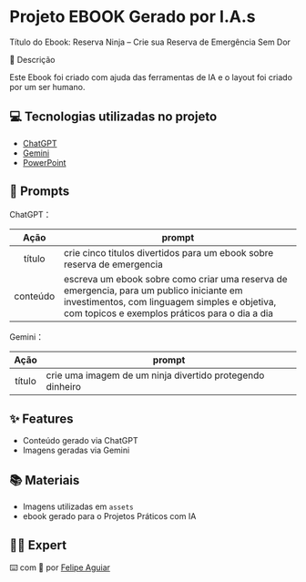 # Projeto EBOOK Gerado por I.A.s

Título do Ebook: Reserva Ninja – Crie sua Reserva de Emergência Sem Dor

📒 Descrição

Este Ebook foi criado com ajuda das ferramentas de IA e o layout foi criado por um ser humano.

## 💻 Tecnologias utilizadas no projeto

- [ChatGPT](https://chat.openai.com/) 
- [Gemini](https://gemini.google.com/app/)
- [PowerPoint](https://www.microsoft.com/en/microsoft-365/powerpoint)

## 🧠 Prompts


ChatGPT：

|   Ação   | prompt                                                                                                                                                                                                                                                                         |
| :------: | ------------------------------------------------------------------------------------------------------------------------------------------------------------------------------------------------------------------------------------------------------------------------------ |
|  título  | crie cinco titulos divertidos para um ebook sobre reserva de emergencia |                                                       |
| conteúdo | escreva um ebook sobre como criar uma reserva de emergencia, para um publico iniciante em investimentos, com linguagem simples e objetiva, com topicos e exemplos práticos para o dia a dia  |


Gemini：

|  Ação  | prompt                                                                                 |
| :----: | -------------------------------------------------------------------------------------- |
| título | crie uma imagem de um ninja divertido protegendo dinheiro |

## ✨ Features

- Conteúdo gerado via ChatGPT
- Imagens geradas via Gemini

## 📚 Materiais

- Imagens utilizadas em `assets`
- ebook gerado para o Projetos Práticos com IA

## 👨‍💻 Expert

⌨️ com 💜 por [Felipe Aguiar](https://github.com/felipeAguiarCode)
